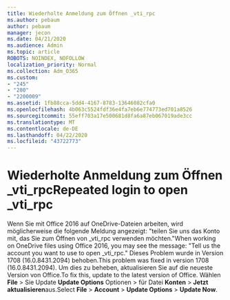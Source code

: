 ```yaml
---
title: Wiederholte Anmeldung zum Öffnen _vti_rpc
ms.author: pebaum
author: pebaum
manager: jecon
ms.date: 04/21/2020
ms.audience: Admin
ms.topic: article
ROBOTS: NOINDEX, NOFOLLOW
localization_priority: Normal
ms.collection: Adm_O365
ms.custom:
- "245"
- "280"
- "2200009"
ms.assetid: 1fb88cca-5dd4-4167-8783-13646082cfa0
ms.openlocfilehash: 4b063c5524fdf36e4fa7eb6e774773ed701a8526
ms.sourcegitcommit: 55eff703a17e500681d8fa6a87eb067019ade3cc
ms.translationtype: MT
ms.contentlocale: de-DE
ms.lasthandoff: 04/22/2020
ms.locfileid: "43722773"
---
```

# <a name="repeated-login-to-open-_vti_rpc"></a><span data-ttu-id="e9dbb-102">Wiederholte Anmeldung zum Öffnen _vti_rpc</span><span class="sxs-lookup"><span data-stu-id="e9dbb-102">Repeated login to open _vti_rpc</span></span>

<span data-ttu-id="e9dbb-103">Wenn Sie mit Office 2016 auf OneDrive-Dateien arbeiten, wird möglicherweise die folgende Meldung angezeigt: "teilen Sie uns das Konto mit, das Sie zum Öffnen von _vti_rpc verwenden möchten."</span><span class="sxs-lookup"><span data-stu-id="e9dbb-103">When working on OneDrive files using Office 2016, you may see the message: "Tell us the account you want to use to open _vti_rpc."</span></span> <span data-ttu-id="e9dbb-104">Dieses Problem wurde in Version 1708 (16.0.8431.2094) behoben.</span><span class="sxs-lookup"><span data-stu-id="e9dbb-104">This problem was fixed in version 1708 (16.0.8431.2094).</span></span> <span data-ttu-id="e9dbb-105">Um dies zu beheben, aktualisieren Sie auf die neueste Version von Office.</span><span class="sxs-lookup"><span data-stu-id="e9dbb-105">To fix this, update to the latest version of Office.</span></span> <span data-ttu-id="e9dbb-106">Wählen **File** \> Sie Update **Update Options** Optionen \> für Datei **Konten** \> **Jetzt aktualisieren**aus.</span><span class="sxs-lookup"><span data-stu-id="e9dbb-106">Select **File** \> **Account** \> **Update Options** \> **Update Now**.</span></span>
  